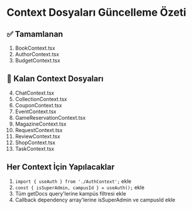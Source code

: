 # Context Dosyaları Güncelleme Özeti

## ✅ Tamamlanan
1. BookContext.tsx
2. AuthorContext.tsx
3. BudgetContext.tsx

## 🔄 Kalan Context Dosyaları
4. ChatContext.tsx
5. CollectionContext.tsx
6. CouponContext.tsx
7. EventContext.tsx
8. GameReservationContext.tsx
9. MagazineContext.tsx
10. RequestContext.tsx
11. ReviewContext.tsx
12. ShopContext.tsx
13. TaskContext.tsx

## Her Context İçin Yapılacaklar
1. `import { useAuth } from './AuthContext';` ekle
2. `const { isSuperAdmin, campusId } = useAuth();` ekle
3. Tüm getDocs query'lerine kampüs filtresi ekle
4. Callback dependency array'lerine isSuperAdmin ve campusId ekle
